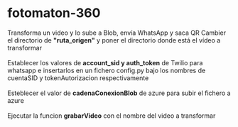 # fotomaton-360
Transforma un video y lo sube a Blob, envía WhatsApp y saca QR
Cambier el directorio de <b>"ruta_origen"</b> y poner el directorio donde está el vídeo a transformar<br><br>
Establecer los valores de <b>account_sid y auth_token</b> de Twilio para whatsapp e insertarlos en un fichero config.py bajo los nombres de cuentaSID y tokenAutorizacion respectivamente<br><br>
Esteblecer el valor de <b>cadenaConexionBlob</b> de azure para subir el fichero a azure<br><br>
Ejecutar la funcion <b>grabarVideo</b> con el nombre del video a transformar
